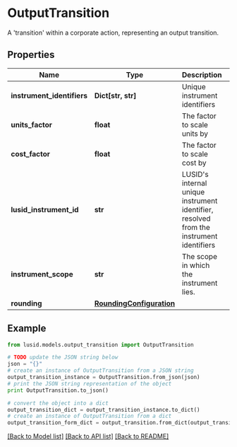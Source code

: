 # OutputTransition

A 'transition' within a corporate action, representing an output transition.

## Properties
Name | Type | Description | Notes
------------ | ------------- | ------------- | -------------
**instrument_identifiers** | **Dict[str, str]** | Unique instrument identifiers | 
**units_factor** | **float** | The factor to scale units by | 
**cost_factor** | **float** | The factor to scale cost by | 
**lusid_instrument_id** | **str** | LUSID&#39;s internal unique instrument identifier, resolved from the instrument identifiers | [optional] [readonly] 
**instrument_scope** | **str** | The scope in which the instrument lies. | [optional] [readonly] 
**rounding** | [**RoundingConfiguration**](RoundingConfiguration.md) |  | [optional] 

## Example

```python
from lusid.models.output_transition import OutputTransition

# TODO update the JSON string below
json = "{}"
# create an instance of OutputTransition from a JSON string
output_transition_instance = OutputTransition.from_json(json)
# print the JSON string representation of the object
print OutputTransition.to_json()

# convert the object into a dict
output_transition_dict = output_transition_instance.to_dict()
# create an instance of OutputTransition from a dict
output_transition_form_dict = output_transition.from_dict(output_transition_dict)
```
[[Back to Model list]](../README.md#documentation-for-models) [[Back to API list]](../README.md#documentation-for-api-endpoints) [[Back to README]](../README.md)


